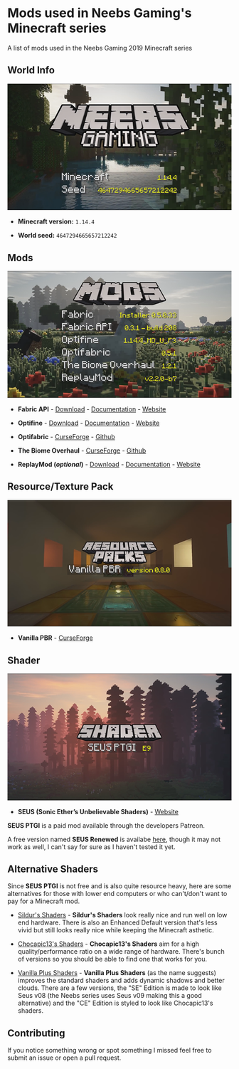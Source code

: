 # Mods used in Neebs Gaming's Minecraft series

A list of mods used in the Neebs Gaming 2019 Minecraft series

## World Info

![World Info](images/world-info.png)

- **Minecraft version:** `1.14.4`

- **World seed:** `4647294665657212242`

## Mods

![Mods](images/mod-list.png)

- **Fabric API** - [Download](https://fabricmc.net/use/) - [Documentation](https://fabricmc.net/wiki/install) - [Website](https://fabricmc.net)

- **Optifine** - [Download](https://optifine.net/downloads) - [Documentation](https://github.com/sp614x/optifine/tree/master/OptiFineDoc/doc) - [Website](https://optifine.net/home)

- **Optifabric** - [CurseForge](https://www.curseforge.com/minecraft/mc-mods/optifabric) - [Github](https://github.com/modmuss50/OptiFabric)

- **The Biome Overhaul** - [CurseForge](https://www.curseforge.com/minecraft/mc-mods/the-biome-overhaul) - [Github](https://github.com/valoeghese/TheBiomeOverhaul)

- **ReplayMod (*optional*)** - [Download](https://www.replaymod.com/download/) - [Documentation](https://www.replaymod.com/docs/) - [Website](https://www.replaymod.com/)

## Resource/Texture Pack

![Resource Pack](images/resource-pack.png)

- **Vanilla PBR** - [CurseForge](https://www.curseforge.com/minecraft/texture-packs/vanilla-pbr)

## Shader

![Shader](images/shader.png)

- **SEUS (Sonic Ether’s Unbelievable Shaders)** - [Website](https://sonicether.com/seus/) 

**SEUS PTGI** is a paid mod available through the developers Patreon.

A free version named **SEUS Renewed** is availabe [here](https://sonicether.com/seus/#Downloads), though it may not work as well, I can't say for sure as I haven't tested it yet.

## Alternative Shaders

Since **SEUS PTGI** is not free and is also quite resource heavy, here are some alternatives for those with lower end computers or who can't/don't want to pay for a Minecraft mod.

- [Sildur's Shaders](https://sildurs-shaders.github.io/) - **Sildur's Shaders** look really nice and run well on low end hardware. There is also an Enhanced Default version that's less vivid but still looks really nice while keeping the Minecraft asthetic.

- [Chocapic13's Shaders](https://www.minecraftforum.net/forums/mapping-and-modding/minecraft-mods/1293898-chocapic13s-shaders) - **Chocapic13's Shaders** aim for a high quality/performance ratio on a wide range of hardware. There's bunch of versions so you should be able to find one that works for you.

- [Vanilla Plus Shaders](https://www.curseforge.com/minecraft/customization/vanilla-plus-shader) - **Vanilla Plus Shaders** (as the name suggests) improves the standard shaders and adds dynamic shadows and better clouds. There are a few versions, the "SE" Edition is made to look like Seus v08 (the Neebs series uses Seus v09 making this a good alternative) and the "CE" Edition is styled to look like Chocapic13's shaders.

## Contributing

If you notice something wrong or spot something I missed feel free to submit an issue or open a pull request.
